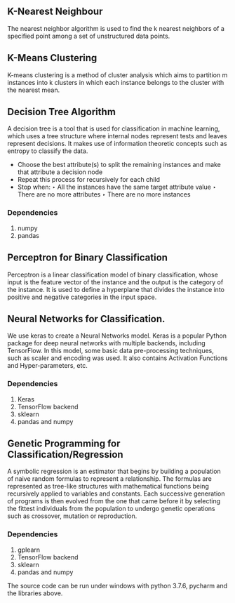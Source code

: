 ## K-Nearest Neighbour

The nearest neighbor algorithm is used to find the k nearest neighbors of a specified point among a set of unstructured data points. 

## K-Means Clustering 

K-means clustering is a method of cluster analysis which aims to partition m instances into k clusters in which each instance belongs to the cluster with the nearest mean.

## Decision Tree Algorithm

A decision tree is a tool that is used for classification in machine learning, which uses a tree structure where internal nodes represent tests and leaves represent decisions. It makes use of information theoretic concepts such as entropy to classify the data.
- Choose the best attribute(s) to split the remaining instances and make that attribute a decision node
- Repeat this process for recursively for each child
- Stop when:
‣ All the instances have the same target attribute value
‣ There are no more attributes
‣ There are no more instances

### Dependencies
   1. numpy
   2. pandas


## Perceptron for Binary Classification

Perceptron is a linear classification model of binary classification, whose input is the feature vector of the instance and the output is the category of the instance.  It is used to define a hyperplane that divides the instance into positive and negative categories in the input space.

## Neural Networks for Classification.

We use keras to create a Neural Networks model. Keras is a popular Python package for deep neural networks with multiple backends, including TensorFlow. In this model, some basic data pre-processing techniques, such as scaler and encoding was used. It also contains Activation Functions and Hyper-parameters, etc.

### Dependencies
   1. Keras
   2. TensorFlow backend 
   3. sklearn
   4. pandas and numpy
 
 
## Genetic Programming for Classification/Regression

A symbolic regression is an estimator that begins by building a population of naive random formulas to represent a relationship. The formulas are represented as tree-like structures with mathematical functions being recursively applied to variables and constants. Each successive generation of programs is then evolved from the one that came before it by selecting the fittest individuals from the population to undergo genetic operations such as crossover, mutation or reproduction.

### Dependencies
   1. gplearn
   2. TensorFlow backend 
   3. sklearn
   4. pandas and numpy

The source code can be run under windows with python 3.7.6, pycharm and the libraries above.
